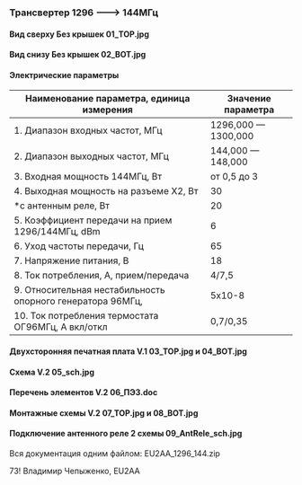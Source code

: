 ### Трансвертер 1296 ---> 144МГц
#### Вид сверху   Без крышек   01_TOP.jpg

#### Вид снизу   Без крышек   02_BOT.jpg

#### Электрические параметры
| Наименование параметра, единица измерения				| Значение параметра | 
| ------------- | ------------- |
| 1. Диапазон входных частот, МГц						| 1296,000 — 1300,000 | 
| 2. Диапазон выходных частот, МГц						| 144,000 — 148,000 | 
| 3. Входная мощность 144МГц, Вт						| от 0,5 до 3 | 
| 4. Выходная мощность на разъеме Х2, Вт					| 30 | 
|*с антенным реле, Вт							| 20 | 
| 5. Коэффициент передачи на прием 1296/144МГц, dBm			| 6 | 
| 6. Уход частоты передачи, Гц							| 65 | 
| 7. Напряжение питания, В							| 18 | 
| 8. Ток потребления, А,  прием/передача					| 4/7,5 | 
| 9. Относительная нестабильность опорного генератора 96МГц, 	| 5х10-8 | 
| 10. Ток потребления термостата ОГ96МГц, А  вкл/откл			| 0,7/0,35 | 

#### Двухсторонняя печатная плата  V.1    03_TOP.jpg  и   04_BOT.jpg

#### Схема V.2  05_sch.jpg

#### Перечень элементов V.2   06_ПЭ3.doc

#### Монтажные схемы V.2   07_TOP.jpg  и   08_BOT.jpg

#### Подключение антенного реле    2 схемы  09_AntRele_sch.jpg

Вся документация одним файлом: EU2AA_1296_144.zip

73!
Владимир Чепыженко, EU2AA
### 
